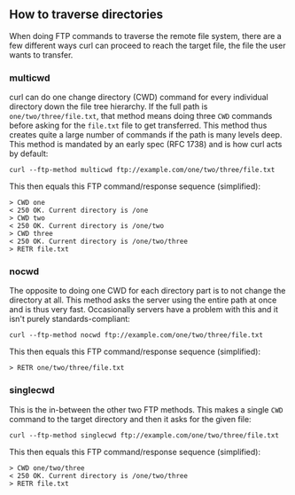 ## How to traverse directories

When doing FTP commands to traverse the remote file system, there are a few
different ways curl can proceed to reach the target file, the file the user
wants to transfer.

### multicwd

curl can do one change directory (CWD) command for every individual directory
down the file tree hierarchy. If the full path is `one/two/three/file.txt`,
that method means doing three `CWD` commands before asking for the `file.txt`
file to get transferred. This method thus creates quite a large number of
commands if the path is many levels deep. This method is mandated by an early
spec (RFC 1738) and is how curl acts by default:

    curl --ftp-method multicwd ftp://example.com/one/two/three/file.txt

This then equals this FTP command/response sequence (simplified):

    > CWD one
    < 250 OK. Current directory is /one
    > CWD two
    < 250 OK. Current directory is /one/two
    > CWD three
    < 250 OK. Current directory is /one/two/three
    > RETR file.txt

### nocwd

The opposite to doing one CWD for each directory part is to not change the
directory at all. This method asks the server using the entire path at once
and is thus very fast. Occasionally servers have a problem with this and it
isn't purely standards-compliant:

    curl --ftp-method nocwd ftp://example.com/one/two/three/file.txt

This then equals this FTP command/response sequence (simplified):

    > RETR one/two/three/file.txt

### singlecwd

This is the in-between the other two FTP methods. This makes a single `CWD`
command to the target directory and then it asks for the given file:

    curl --ftp-method singlecwd ftp://example.com/one/two/three/file.txt

This then equals this FTP command/response sequence (simplified):

    > CWD one/two/three
    < 250 OK. Current directory is /one/two/three
    > RETR file.txt
